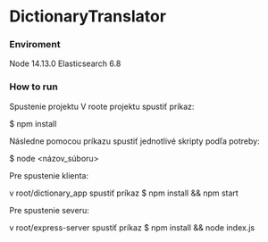 # DictionaryTranslator

### Enviroment
Node 14.13.0
Elasticsearch 6.8

### How to run

Spustenie projektu
V roote projektu spustiť príkaz:

$ npm install

Následne pomocou príkazu spustiť jednotlivé skripty podľa potreby:

$ node <názov_súboru>

Pre spustenie klienta:

v root/dictionary_app spustiť príkaz $ npm install && npm start

Pre spustenie severu:

v root/express-server spustiť príkaz $ npm install && node index.js